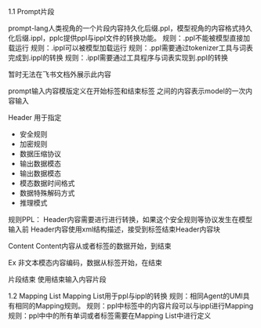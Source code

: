 1.1 Prompt片段

prompt-lang人类视角的一个片段内容持久化后缀.ppl，模型视角的内容格式持久化后缀.ippl，pplc提供ppl与ippl文件的转换功能。
规则：.ppl不能被模型直接加载运行
规则：.ippl可以被模型加载运行
规则：.ppl需要通过tokenizer工具与词表完成到.ippl的转换
规则：.ippl需要通过工具程序与词表实现到.ppl的转换

暂时无法在飞书文档外展示此内容

prompt输入内容模版定义在开始标签<SOI>和结束标签<EOI>
<SOI><EOI>之间的内容表示model的一次内容输入

Header
用于指定
- 安全规则
- 加密规则
- 数据压缩协议
- 输出数据模态
- 输出数据模态
- 模态数据时间格式
- 数据特殊解码方式
- 推理模式

规则PPL：
Header内容需要进行进行转换，如果这个安全规则等协议发生在模型输入前
Header内容使用xml结构描述，接受到标签<EOH>结束Header内容块

Content
Content内容从<SOI>或者<EOH>标签的数据开始，到<EOT>结束

Ex
非文本模态内容编码，数据从<EOT>标签开始，在<EOE>结束

片段结束
使用<EOI>结束输入内容片段


1.2 Mapping List
Mapping List用于ppl与ippl的转换
规则：相同Agent的UMI具有相同的Mapping规则。
规则：ppl中<content></content>标签中的内容片段可以与ippl进行Mapping
规则：ppl中<content></content>中的所有单词或者标签需要在Mapping List中进行定义